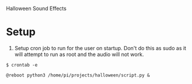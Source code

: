 Halloween Sound Effects

# Setup

1. Setup cron job to run for the user on startup.  Don't do this as sudo as it will attempt to run as root and the audio will not work.

```
$ crontab -e

@reboot python3 /home/pi/projects/halloween/script.py &
```



